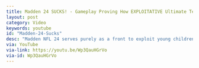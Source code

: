 ```yaml
---
title: Madden 24 SUCKS! - Gameplay Proving How EXPLOITATIVE Ultimate Team Is (feat. SonicHack)
layout: post
category: Video
keywords: youtube
id: "Madden-24-Sucks"
desc: "Madden NFL 24 serves purely as a front to exploit young children into spending hundreds of dollars on Ultimate Team card packs. Me and SonicHack explore the sad state of Madden with a deep dive into Madden 24's Ultimate Team mode."
via: YouTube
via-link: https://youtu.be/Wp3QauHGrVo
via-id: Wp3QauHGrVo
---
```


<script>
    window.location.replace("{{ page.via-link }}");
</script>